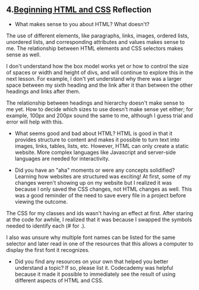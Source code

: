 ## 4.[Beginning HTML and CSS](4_beginning_HTML_CSS/readme.mc) Reflection

* What makes sense to you about HTML? What doesn't? 

The use of different elements, like paragraphs, links, images, ordered lists, unordered lists, and corresponding attributes and values makes sense to me. The relationship between HTML elements and CSS selectors makes sense as well. 

I don't understand how the box model works yet or how to control the size of spaces or width and height of divs, and will continue to explore this in the next lesson. For example, I don't yet understand why there was a larger space between my sixth heading and the link after it than between the other headings and links after them. 

The relationship between headings and hierarchy doesn't make sense to me yet. How to decide which sizes to use doesn't make sense yet either; for example, 100px and 200px sound the same to me, although I guess trial and error will help with this.



* What seems good and bad about HTML?
HTML is good in that it provides structure to content and makes it possible to turn text into images, links, tables, lists, etc. However, HTML can only create a static website. More complex languages like Javascript and server-side languages are needed for interactivity.


* Did you have an "aha" moments or were any concepts solidified?
Learning how websites are structured was exciting! At first, some of my changes weren't showing up on my website but I realized it was because I only saved the CSS changes, not HTML changes as well. This was a good reminder of the need to save every file in a project before viewing the outcome.

The CSS for my classes and ids wasn't having an effect at first. After staring at the code for awhile, I realized that it was because I swapped the symbols needed to identify each (# for .). 

I also was unsure why multiple font names can be listed for the same selector and later read in one of the resources that this allows a computer to display the first font it recognizes.




* Did you find any resources on your own that helped you better understand a topic? If so, please list it.
Codecademy was helpful because it made it possible to immediately see the result of using different aspects of HTML and CSS. 